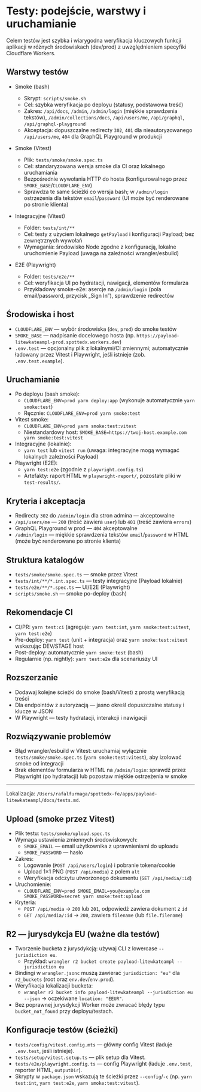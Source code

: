 # Testy: podejście, warstwy i uruchamianie

Celem testów jest szybka i wiarygodna weryfikacja kluczowych funkcji aplikacji w różnych środowiskach (dev/prod) z uwzględnieniem specyfiki Cloudflare Workers.

## Warstwy testów

- Smoke (bash)
  - Skrypt: `scripts/smoke.sh`
  - Cel: szybka weryfikacja po deployu (statusy, podstawowa treść)
  - Zakres: `/api/docs`, `/admin`, `/admin/login` (miękkie sprawdzenia tekstów), `/admin/collections/docs`, `/api/users/me`, `/api/graphql`, `/api/graphql-playground`
  - Akceptacja: dopuszczalne redirecty `302`, `401` dla nieautoryzowanego `/api/users/me`, `404` dla GraphQL Playground w produkcji

- Smoke (Vitest)
  - Plik: `tests/smoke/smoke.spec.ts`
  - Cel: standaryzowana wersja smoke dla CI oraz lokalnego uruchamiania
  - Bezpośrednie wywołania HTTP do hosta (konfigurowalnego przez `SMOKE_BASE`/`CLOUDFLARE_ENV`)
  - Sprawdza te same ścieżki co wersja bash; w `/admin/login` ostrzeżenia dla tekstów `email`/`password` (UI może być renderowane po stronie klienta)

- Integracyjne (Vitest)
  - Folder: `tests/int/**`
  - Cel: testy z użyciem lokalnego `getPayload` i konfiguracji Payload; bez zewnętrznych wywołań
  - Wymagania: środowisko Node zgodne z konfiguracją, lokalne uruchomienie Payload (uwaga na zależności wrangler/esbuild)

- E2E (Playwright)
  - Folder: `tests/e2e/**`
  - Cel: weryfikacja UI po hydratacji, nawigacji, elementów formularza
  - Przykładowy smoke-e2e: asercje na `/admin/login` (pola email/password, przycisk „Sign In”), sprawdzenie redirectów

## Środowiska i host

- `CLOUDFLARE_ENV` — wybór środowiska (`dev`, `prod`) do smoke testów
- `SMOKE_BASE` — nadpisanie docelowego hosta (np. `https://payload-litewkateampl-prod.spottedx.workers.dev`)
- `.env.test` — opcjonalny plik z lokalnymi/CI zmiennymi; automatycznie ładowany przez Vitest i Playwright, jeśli istnieje (zob. `.env.test.example`).

## Uruchamianie

- Po deployu (bash smoke):
  - `CLOUDFLARE_ENV=prod yarn deploy:app` (wykonuje automatycznie `yarn smoke:test`)
  - Ręcznie: `CLOUDFLARE_ENV=prod yarn smoke:test`
- Vitest smoke:
  - `CLOUDFLARE_ENV=prod yarn smoke:test:vitest`
  - Niestandardowy host: `SMOKE_BASE=https://twoj-host.example.com yarn smoke:test:vitest`
- Integracyjne (lokalnie):
  - `yarn test` lub `vitest run` (uwaga: integracyjne mogą wymagać lokalnych zależności Payload)
- Playwright (E2E):
  - `yarn test:e2e` (zgodnie z `playwright.config.ts`)
  - Artefakty: raport HTML w `playwright-report/`, pozostałe pliki w `test-results/`.

## Kryteria i akceptacja

- Redirecty `302` do `/admin/login` dla stron admina — akceptowalne
- `/api/users/me` — `200` (treść zawiera `user`) lub `401` (treść zawiera `errors`)
- GraphQL Playground w prod — `404` akceptowalne
- `/admin/login` — miękkie sprawdzenia tekstów `email`/`password` w HTML (może być renderowane po stronie klienta)

## Struktura katalogów

- `tests/smoke/smoke.spec.ts` — smoke przez Vitest
- `tests/int/**/*.int.spec.ts` — testy integracyjne (Payload lokalnie)
- `tests/e2e/**/*.spec.ts` — UI/E2E (Playwright)
- `scripts/smoke.sh` — smoke po-deploy (bash)

## Rekomendacje CI

- CI/PR: `yarn test:ci` (agreguje: `yarn test:int`, `yarn smoke:test:vitest`, `yarn test:e2e`)
- Pre-deploy: `yarn test` (unit + integracja) oraz `yarn smoke:test:vitest` wskazując DEV/STAGE host
- Post-deploy: automatycznie `yarn smoke:test` (bash)
- Regularnie (np. nightly): `yarn test:e2e` dla scenariuszy UI

## Rozszerzanie

- Dodawaj kolejne ścieżki do smoke (bash/Vitest) z prostą weryfikacją treści
- Dla endpointów z autoryzacją — jasno określ dopuszczalne statusy i klucze w JSON
- W Playwright — testy hydratacji, interakcji i nawigacji

## Rozwiązywanie problemów

- Błąd wrangler/esbuild w Vitest: uruchamiaj wyłącznie `tests/smoke/smoke.spec.ts` (`yarn smoke:test:vitest`), aby izolować smoke od integracji
- Brak elementów formularza w HTML na `/admin/login`: sprawdź przez Playwright (po hydratacji) lub pozostaw miękkie ostrzeżenia w smoke

---

Lokalizacja: `/Users/rafalfurmaga/spottedx-fe/apps/payload-litewkateampl/docs/tests.md`.

## Upload (smoke przez Vitest)

- Plik testu: `tests/smoke/upload.spec.ts`
- Wymaga ustawienia zmiennych środowiskowych:
  - `SMOKE_EMAIL` — email użytkownika z uprawnieniami do uploadu
  - `SMOKE_PASSWORD` — hasło
- Zakres:
  - Logowanie (`POST /api/users/login`) i pobranie tokena/cookie
  - Upload 1×1 PNG (`POST /api/media`) z polem `alt`
  - Weryfikacja odczytu utworzonego dokumentu (`GET /api/media/:id`)
- Uruchomienie:
  - `CLOUDFLARE_ENV=prod SMOKE_EMAIL=you@example.com SMOKE_PASSWORD=secret yarn smoke:test:upload`
- Kryteria:
  - `POST /api/media` → `200` lub `201`, odpowiedź zawiera dokument z `id`
  - `GET /api/media/:id` → `200`, zawiera `filename` (lub `file.filename`)

## R2 — jurysdykcja EU (ważne dla testów)

- Tworzenie bucketa z jurysdykcją: używaj CLI z lowercase `--jurisdiction eu`.
  - Przykład: `wrangler r2 bucket create payload-litewkateampl --jurisdiction eu`
- Bindingi w `wrangler.jsonc` muszą zawierać `jurisdiction: "eu"` dla `r2_buckets` (root oraz `env.dev`/`env.prod`).
- Weryfikacja lokalizacji bucketa:
  - `wrangler r2 bucket info payload-litewkateampl --jurisdiction eu --json` → oczekiwane `location: "EEUR"`.
- Bez poprawnej jurysdykcji Worker może zwracać błędy typu `bucket_not_found` przy deployu/testach.

## Konfiguracje testów (ścieżki)

- `tests/config/vitest.config.mts` — główny config Vitest (ładuje `.env.test`, jeśli istnieje).
- `tests/setup/vitest.setup.ts` — plik setup dla Vitest.
- `tests/e2e/playwright.config.ts` — config Playwright (ładuje `.env.test`, reporter HTML, `outputDir`).
- Skrypty w `package.json` wskazują te ścieżki przez `--config`/`-c` (np. `yarn test:int`, `yarn test:e2e`, `yarn smoke:test:vitest`).
